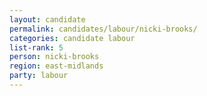 ```yaml
---
layout: candidate
permalink: candidates/labour/nicki-brooks/
categories: candidate labour
list-rank: 5
person: nicki-brooks
region: east-midlands
party: labour
---
```


